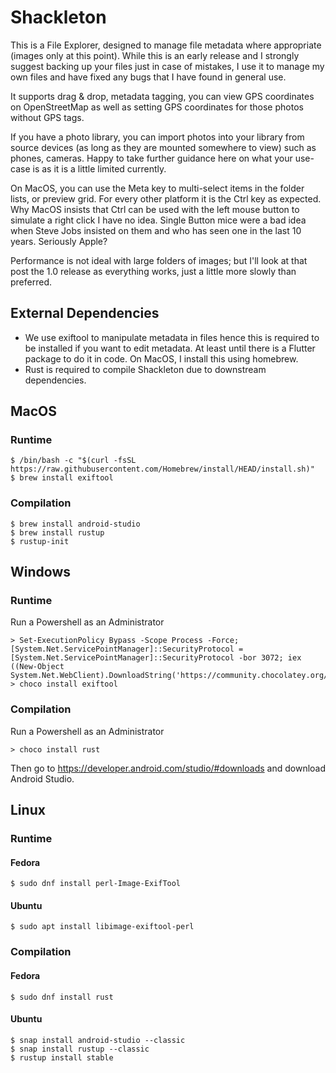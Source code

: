 # Shackleton

This is a File Explorer, designed to manage file metadata where appropriate (images only at this point).
While this is an early release and I strongly suggest backing up your files just in case of mistakes,
I use it to manage my own files and have fixed any bugs that I have found in general use.

It supports drag & drop, metadata tagging, you can view GPS coordinates on OpenStreetMap as well as
setting GPS coordinates for those photos without GPS tags.

If you have a photo library, you can import photos into your library from source devices (as long as they
are mounted somewhere to view) such as phones, cameras. Happy to take further guidance here on what your
use-case is as it is a little limited currently.

On MacOS, you can use the Meta key to multi-select items in the folder lists, or preview grid.
For every other platform it is the Ctrl key as expected. Why MacOS insists that Ctrl can be used
with the left mouse button to simulate a right click I have no idea. Single Button mice were a
bad idea when Steve Jobs insisted on them and who has seen one in the last 10 years. Seriously Apple?

Performance is not ideal with large folders of images; but I'll look at that post the 1.0 release as
everything works, just a little more slowly than preferred.

## External Dependencies
- We use exiftool to manipulate metadata in files hence this is required to be installed if you want to edit metadata. At least until there is a Flutter package to do it in code. On MacOS, I install this using homebrew.
- Rust is required to compile Shackleton due to downstream dependencies.

## MacOS
### Runtime
```
$ /bin/bash -c "$(curl -fsSL https://raw.githubusercontent.com/Homebrew/install/HEAD/install.sh)"
$ brew install exiftool
```
### Compilation
```
$ brew install android-studio
$ brew install rustup
$ rustup-init
```

## Windows
### Runtime
Run a Powershell as an Administrator
```
> Set-ExecutionPolicy Bypass -Scope Process -Force; [System.Net.ServicePointManager]::SecurityProtocol = [System.Net.ServicePointManager]::SecurityProtocol -bor 3072; iex ((New-Object System.Net.WebClient).DownloadString('https://community.chocolatey.org/install.ps1'))
> choco install exiftool
```
### Compilation
Run a Powershell as an Administrator
```
> choco install rust
```
Then go to https://developer.android.com/studio/#downloads and download Android Studio.

## Linux
### Runtime
#### Fedora
```
$ sudo dnf install perl-Image-ExifTool
```
#### Ubuntu
```
$ sudo apt install libimage-exiftool-perl
```

### Compilation
#### Fedora
```
$ sudo dnf install rust
```
#### Ubuntu
```
$ snap install android-studio --classic
$ snap install rustup --classic
$ rustup install stable
```
